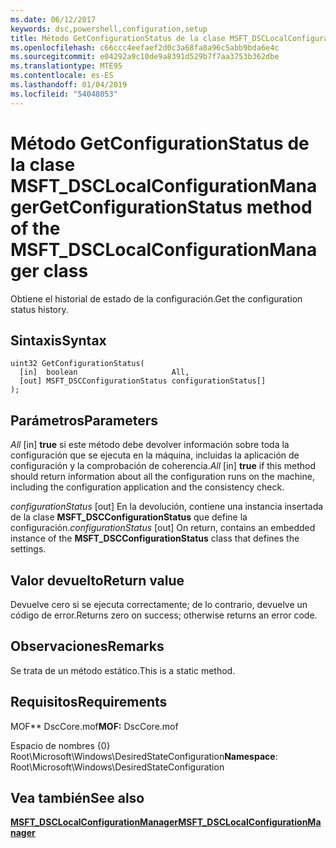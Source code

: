 ```yaml
---
ms.date: 06/12/2017
keywords: dsc,powershell,configuration,setup
title: Método GetConfigurationStatus de la clase MSFT_DSCLocalConfigurationManager
ms.openlocfilehash: c66ccc4eefaef2d0c3a68fa8a96c5abb9bda6e4c
ms.sourcegitcommit: e04292a9c10de9a8391d529b7f7aa3753b362dbe
ms.translationtype: MTE95
ms.contentlocale: es-ES
ms.lasthandoff: 01/04/2019
ms.locfileid: "54048053"
---
```

# <a name="getconfigurationstatus-method-of-the-msftdsclocalconfigurationmanager-class"></a><span data-ttu-id="69c5b-103">Método GetConfigurationStatus de la clase MSFT_DSCLocalConfigurationManager</span><span class="sxs-lookup"><span data-stu-id="69c5b-103">GetConfigurationStatus method of the MSFT_DSCLocalConfigurationManager class</span></span>

<span data-ttu-id="69c5b-104">Obtiene el historial de estado de la configuración.</span><span class="sxs-lookup"><span data-stu-id="69c5b-104">Get the configuration status history.</span></span>

## <a name="syntax"></a><span data-ttu-id="69c5b-105">Sintaxis</span><span class="sxs-lookup"><span data-stu-id="69c5b-105">Syntax</span></span>

```mof
uint32 GetConfigurationStatus(
  [in]  boolean                     All,
  [out] MSFT_DSCConfigurationStatus configurationStatus[]
);
```

## <a name="parameters"></a><span data-ttu-id="69c5b-106">Parámetros</span><span class="sxs-lookup"><span data-stu-id="69c5b-106">Parameters</span></span>

<span data-ttu-id="69c5b-107">*All* \[in\] **true** si este método debe devolver información sobre toda la configuración que se ejecuta en la máquina, incluidas la aplicación de configuración y la comprobación de coherencia.</span><span class="sxs-lookup"><span data-stu-id="69c5b-107">*All* \[in\] **true** if this method should return information about all the configuration runs on the machine, including the configuration application and the consistency check.</span></span>

<span data-ttu-id="69c5b-108">*configurationStatus* \[out\] En la devolución, contiene una instancia insertada de la clase **MSFT_DSCConfigurationStatus** que define la configuración.</span><span class="sxs-lookup"><span data-stu-id="69c5b-108">*configurationStatus* \[out\] On return, contains an embedded instance of the **MSFT_DSCConfigurationStatus** class that defines the settings.</span></span>

## <a name="return-value"></a><span data-ttu-id="69c5b-109">Valor devuelto</span><span class="sxs-lookup"><span data-stu-id="69c5b-109">Return value</span></span>

<span data-ttu-id="69c5b-110">Devuelve cero si se ejecuta correctamente; de lo contrario, devuelve un código de error.</span><span class="sxs-lookup"><span data-stu-id="69c5b-110">Returns zero on success; otherwise returns an error code.</span></span>

## <a name="remarks"></a><span data-ttu-id="69c5b-111">Observaciones</span><span class="sxs-lookup"><span data-stu-id="69c5b-111">Remarks</span></span>

<span data-ttu-id="69c5b-112">Se trata de un método estático.</span><span class="sxs-lookup"><span data-stu-id="69c5b-112">This is a static method.</span></span>

## <a name="requirements"></a><span data-ttu-id="69c5b-113">Requisitos</span><span class="sxs-lookup"><span data-stu-id="69c5b-113">Requirements</span></span>

<span data-ttu-id="69c5b-114">MOF\*\* DscCore.mof</span><span class="sxs-lookup"><span data-stu-id="69c5b-114">**MOF:** DscCore.mof</span></span>

<span data-ttu-id="69c5b-115">Espacio de nombres {0} Root\Microsoft\Windows\DesiredStateConfiguration</span><span class="sxs-lookup"><span data-stu-id="69c5b-115">**Namespace**: Root\Microsoft\Windows\DesiredStateConfiguration</span></span>

## <a name="see-also"></a><span data-ttu-id="69c5b-116">Vea también</span><span class="sxs-lookup"><span data-stu-id="69c5b-116">See also</span></span>

[<span data-ttu-id="69c5b-117">**MSFT_DSCLocalConfigurationManager**</span><span class="sxs-lookup"><span data-stu-id="69c5b-117">**MSFT_DSCLocalConfigurationManager**</span></span>](msft-dsclocalconfigurationmanager.md)